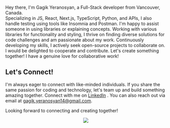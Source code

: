 Hey there, I'm Gagik Yeranosyan, a Full-Stack developer from Vancouver, Canada. <br>
Specializing in JS, React, Next.js, TypeScript, Python, and APIs, I also handle testing using tools like Insomnia and Postman. I'm happy to assist someone in using libraries or explaining concepts. Working with various libraries for functionality and styling, I thrive on finding diverse solutions for code challenges and am passionate about my work. Continuously developing my skills, I actively seek open-source projects to collaborate on. I would be delighted to cooperate and contribute. Let's create something together! I have a genuine love for collaborative work!

## Let's Connect!

I'm always eager to connect with like-minded individuals. If you share the same passion for coding and technology, let's team up and build something amazing together. Connect with me on [LinkedIn](https://www.linkedin.com/in/gagik-yeranosyan-244b50283/) . You can also reach out via email at [gagik.yeranosyan14@gmail.com](mailto:gagik.yeranosyan14@gmail.com).

Looking forward to connecting and creating together!

<p align="center">
  <a href="https://www.linkedin.com/in/gagik-yeranosyan-244b50283/" target="_blank">
     <img src="https://skillicons.dev/icons?i=html,css,js,react,redux,ts,py,django,sqlite,mysql,mongodb,prisma,babel,vite,sass,tailwind,bootstrap,figma,postman,netlify,vercel,nextjs,nodejs,github,git,vscode" target="_blank"/>
   </a>
  </a>
</p>


